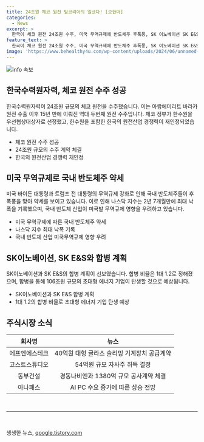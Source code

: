 ```yaml
---
title: 24조원 체코 원전 팀코리아의 일냈다! [오한마]
categories:
  - News
excerpt: >
  한국이 체코 원전 24조원 수주, 미국 무역규제에 반도체주 후폭풍, SK 이노베이션 SK E&S 합병시너지 기대 오늘 아침 뉴스를 요약해보겠습니다. 팀코리아가 체코 원전 24조원 수주로 유럽시장 진출 교두보를 열었고, 미국의 무역규제가 국내 반도체주에 악영향을 끼쳤습니다. 또한, SK 이노베이션과 SK E&S의 합병이 결정되었고, 시너지 효과를 기대하고 있습니다. 마지막으로, IT 기업들의 수요 증가에 따른 호가전세가 있는 상황입니다.
feature_text: >
  한국이 체코 원전 24조원 수주, 미국 무역규제에 반도체주 후폭풍, SK 이노베이션 SK E&S 합병시너지 기대 오늘 아침 뉴스를 요약해보겠습니다. 팀코리아가 체코 원전 24조원 수주로 유럽시장 진출 교두보를 열었고, 미국의 무역규제가 국내 반도체주에 악영향을 끼쳤습니다. 또한, SK 이노베이션과 SK E&S의 합병이 결정되었고, 시너지 효과를 기대하고 있습니다. 마지막으로, IT 기업들의 수요 증가에 따른 호가전세가 있는 상황입니다.
image: 'https://www.behealthy4u.com/wp-content/uploads/2024/06/unnamed-file.png'
---
```


<p><img src="https://www.behealthy4u.com/wp-content/uploads/2024/06/unnamed-file.png" alt="info 속보" /></p>

<h2 data-ke-size="size26">한국수력원자력, 체코 원전 수주 성공</h2>

<p data-ke-size="size16">한국수력원자력이 24조원 규모의 체코 원전을 수주했습니다. 이는 아랍에미리트 바라카 원전 수출 이후 15년 만에 이뤄진 역대 두번째 원전 수주입니다. 체코 정부가 한수원을 우선협상대상자로 선정했고, 한수원을 포함한 한국의 원전산업 경쟁력이 재인정되었습니다.</p>

<ul>
<li>체코 원전 수주 성공</li>
<li>24조원 규모의 수주 계약 체결</li>
<li>한국의 원전산업 경쟁력 재인정</li>
</ul>

<h2 data-ke-size="size26">미국 무역규제로 국내 반도체주 약세</h2>

<p data-ke-size="size16">미국 바이든 대통령과 트럼프 전 대통령의 무역규제 강화로 인해 국내 반도체주들이 후폭풍을 맞아 약세를 보이고 있습니다. 이로 인해 나스닥 지수는 2년 7개월만에 최대 낙폭을 기록했으며, 국내 반도체 산업이 미국발 무역규제 영향을 우려하고 있습니다.</p>

<ul>
<li>미국 무역규제에 따른 국내 반도체주 약세</li>
<li>나스닥 지수 최대 낙폭 기록</li>
<li>국내 반도체 산업 미국무역규제 영향 우려</li>
</ul>

<h2 data-ke-size="size26">SK이노베이션, SK E&S와 합병 계획</h2>

<p data-ke-size="size16">SK이노베이션과 SK E&S의 합병 계획이 선보였습니다. 합병 비율은 1대 1.2로 정해졌으며, 합병을 통해 106조원 규모의 초대형 에너지 기업이 탄생할 것으로 예상됩니다.</p>

<ul>
<li>SK이노베이션과 SK E&S 합병 계획</li>
<li>1대 1.2의 합병 비율로 초대형 에너지 기업 탄생 예상</li>
</ul>

<h2 data-ke-size="size26">주식시장 소식</h2>

<table>
<thead>
<tr>
<th style="text-align: center;">회사명</th>
<th style="text-align: center;">뉴스</th>
</tr>
</thead>
<tbody>
<tr>
<td style="text-align: center;">에프엔에스테크</td>
<td style="text-align: center;">40억원 대형 글라스 슬리밍 기계장치 공급계약</td>
</tr>
<tr>
<td style="text-align: center;">고스트스튜디오</td>
<td style="text-align: center;">54억원 규모 자사주 취득 결정</td>
</tr>
<tr>
<td style="text-align: center;">동부건설</td>
<td style="text-align: center;">경동나비엔과 1380억 규모 공사계약 체결</td>
</tr>
<tr>
<td style="text-align: center;">아나패스</td>
<td style="text-align: center;">AI PC 수요 증가에 따른 상승 전망</td>
</tr>
</tbody>
</table>

<p data-ke-size="size16">&nbsp;</p>

<hr>

<p data-ke-size="size16">&nbsp;</p>
생생한 뉴스, <a href="https://qoogle.tistory.com" rel="dofollow">qoogle.tistory.com</a>


